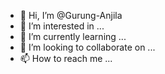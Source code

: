 - 👋 Hi, I’m @Gurung-Anjila
- 👀 I’m interested in ...
- 🌱 I’m currently learning ...
- 💞️ I’m looking to collaborate on ...
- 📫 How to reach me ...

<!---
Gurung-Anjila/Gurung-Anjila is a ✨ special ✨ repository because its `README.md` (this file) appears on your GitHub profile.
You can click the Preview link to take a look at your changes.
--->
